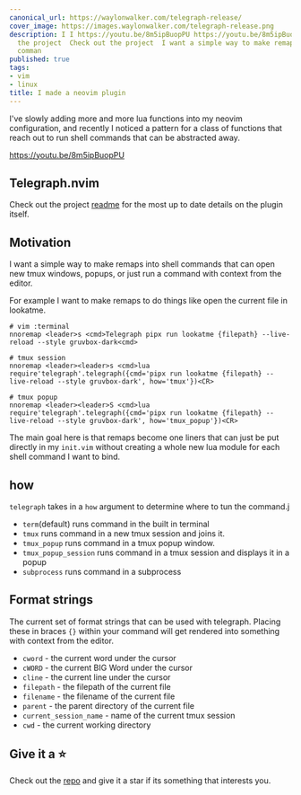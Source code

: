 ```yaml
---
canonical_url: https://waylonwalker.com/telegraph-release/
cover_image: https://images.waylonwalker.com/telegraph-release.png
description: I I https://youtu.be/8m5ipBuopPU https://youtu.be/8m5ipBuopPU Check out
  the project  Check out the project  I want a simple way to make remaps into shell
  comman
published: true
tags:
- vim
- linux
title: I made a neovim plugin
---
```


I've slowly adding more and more lua functions into my neovim configuration, and recently I noticed a pattern for a class of functions that reach out to run shell commands that can be abstracted away.

https://youtu.be/8m5ipBuopPU

## Telegraph.nvim

Check out the project [readme](https://github.com/WaylonWalker/Telegraph.nvim) for the most up to date details on the plugin itself.

## Motivation

I want a simple way to make remaps into shell commands that can open new tmux windows, popups, or just run a command with context from the editor.

For example I want to make remaps to do things like open the current file in lookatme.

``` vim
# vim :terminal
nnoremap <leader>s <cmd>Telegraph pipx run lookatme {filepath} --live-reload --style gruvbox-dark<cmd>

# tmux session
nnoremap <leader><leader>s <cmd>lua require'telegraph'.telegraph({cmd='pipx run lookatme {filepath} --live-reload --style gruvbox-dark', how='tmux'})<CR>

# tmux popup
nnoremap <leader><leader>S <cmd>lua require'telegraph'.telegraph({cmd='pipx run lookatme {filepath} --live-reload --style gruvbox-dark', how='tmux_popup'})<CR>
```

The main goal here is that remaps become one liners that can just be put directly in my `init.vim` without creating a whole new lua module for each shell command I want to bind.

## how

`telegraph` takes in a `how` argument to determine where to tun the command.j

* `term`(default) runs command in the built in terminal
* `tmux` runs command in a new tmux session and joins it.
* `tmux_popup` runs command in a tmux popup window.
* `tmux_popup_session` runs command in a tmux session and displays it in a popup
* `subprocess` runs command in a subprocess

## Format strings

The current set of format strings that can be used with telegraph.  Placing these in braces `{}` within your command will get rendered into something with context from the editor.

* `cword` - the current word under the cursor
* `cWORD` - the current BIG Word under the cursor
* `cline` - the current line under the cursor
* `filepath` - the filepath of the current file
* `filename` - the filename of the current file
* `parent` - the parent directory of the current file
* `current_session_name` - name of the current tmux session
* `cwd` - the current working directory

## Give it a ⭐

Check out the [repo](https://github.com/WaylonWalker/Telegraph.nvim) and give it a star if its something that interests you.